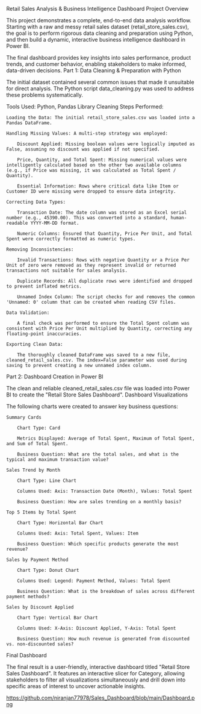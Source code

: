 Retail Sales Analysis & Business Intelligence Dashboard
Project Overview

This project demonstrates a complete, end-to-end data analysis workflow. Starting with a raw and messy retail sales dataset (retail_store_sales.csv), the goal is to perform rigorous data cleaning and preparation using Python, and then build a dynamic, interactive business intelligence dashboard in Power BI.

The final dashboard provides key insights into sales performance, product trends, and customer behavior, enabling stakeholders to make informed, data-driven decisions.
Part 1: Data Cleaning & Preparation with Python

The initial dataset contained several common issues that made it unsuitable for direct analysis. The Python script data_cleaning.py was used to address these problems systematically.

Tools Used: Python, Pandas Library
Cleaning Steps Performed:

    Loading the Data: The initial retail_store_sales.csv was loaded into a Pandas DataFrame.

    Handling Missing Values: A multi-step strategy was employed:

        Discount Applied: Missing boolean values were logically imputed as False, assuming no discount was applied if not specified.

        Price, Quantity, and Total Spent: Missing numerical values were intelligently calculated based on the other two available columns (e.g., if Price was missing, it was calculated as Total Spent / Quantity).

        Essential Information: Rows where critical data like Item or Customer ID were missing were dropped to ensure data integrity.

    Correcting Data Types:

        Transaction Date: The date column was stored as an Excel serial number (e.g., 45390.00). This was converted into a standard, human-readable YYYY-MM-DD format.

        Numeric Columns: Ensured that Quantity, Price Per Unit, and Total Spent were correctly formatted as numeric types.

    Removing Inconsistencies:

        Invalid Transactions: Rows with negative Quantity or a Price Per Unit of zero were removed as they represent invalid or returned transactions not suitable for sales analysis.

        Duplicate Records: All duplicate rows were identified and dropped to prevent inflated metrics.

        Unnamed Index Column: The script checks for and removes the common 'Unnamed: 0' column that can be created when reading CSV files.

    Data Validation:

        A final check was performed to ensure the Total Spent column was consistent with Price Per Unit multiplied by Quantity, correcting any floating-point inaccuracies.

    Exporting Clean Data:

        The thoroughly cleaned DataFrame was saved to a new file, cleaned_retail_sales.csv. The index=False parameter was used during saving to prevent creating a new unnamed index column.

Part 2: Dashboard Creation in Power BI

The clean and reliable cleaned_retail_sales.csv file was loaded into Power BI to create the "Retail Store Sales Dashboard".
Dashboard Visualizations

The following charts were created to answer key business questions:

    Summary Cards

        Chart Type: Card

        Metrics Displayed: Average of Total Spent, Maximum of Total Spent, and Sum of Total Spent.

        Business Question: What are the total sales, and what is the typical and maximum transaction value?

    Sales Trend by Month

        Chart Type: Line Chart

        Columns Used: Axis: Transaction Date (Month), Values: Total Spent

        Business Question: How are sales trending on a monthly basis?

    Top 5 Items by Total Spent

        Chart Type: Horizontal Bar Chart

        Columns Used: Axis: Total Spent, Values: Item

        Business Question: Which specific products generate the most revenue?

    Sales by Payment Method

        Chart Type: Donut Chart

        Columns Used: Legend: Payment Method, Values: Total Spent

        Business Question: What is the breakdown of sales across different payment methods?

    Sales by Discount Applied

        Chart Type: Vertical Bar Chart

        Columns Used: X-Axis: Discount Applied, Y-Axis: Total Spent

        Business Question: How much revenue is generated from discounted vs. non-discounted sales?

Final Dashboard

The final result is a user-friendly, interactive dashboard titled "Retail Store Sales Dashboard". It features an interactive slicer for Category, allowing stakeholders to filter all visualizations simultaneously and drill down into specific areas of interest to uncover actionable insights.

https://github.com/niranjan77978/Sales_Dashboard/blob/main/Dashboard.png
